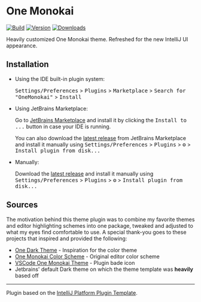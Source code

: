 # One Monokai

[![Build](https://github.com/tavanuka/OneMonokai/workflows/Build/badge.svg)](https://github.com/tavanuka/OneMonokai/actions?query=workflow%3ABuild)
[![Version](https://img.shields.io/jetbrains/plugin/v/25614-one-monokai.svg)](https://plugins.jetbrains.com/plugin/25614-one-monokai)
[![Downloads](https://img.shields.io/jetbrains/plugin/d/25614-one-monokai.svg)](https://plugins.jetbrains.com/plugin/25614-one-monokai)

<!-- Plugin description -->
Heavily customized One Monokai theme. Refreshed for the new IntelliJ UI appearance.
<!-- Plugin description end -->

## Installation

- Using the IDE built-in plugin system:
  
  <kbd>Settings/Preferences</kbd> > <kbd>Plugins</kbd> > <kbd>Marketplace</kbd> > <kbd>Search for "OneMonokai"</kbd> >
  <kbd>Install</kbd>
  
- Using JetBrains Marketplace:

  Go to [JetBrains Marketplace](https://plugins.jetbrains.com/plugin/MARKETPLACE_ID) and install it by clicking the <kbd>Install to ...</kbd> button in case your IDE is running.

  You can also download the [latest release](https://plugins.jetbrains.com/plugin/MARKETPLACE_ID/versions) from JetBrains Marketplace and install it manually using
  <kbd>Settings/Preferences</kbd> > <kbd>Plugins</kbd> > <kbd>⚙️</kbd> > <kbd>Install plugin from disk...</kbd>

- Manually:

  Download the [latest release](https://github.com/tavanuka/OneMonokai/releases/latest) and install it manually using
  <kbd>Settings/Preferences</kbd> > <kbd>Plugins</kbd> > <kbd>⚙️</kbd> > <kbd>Install plugin from disk...</kbd>

## Sources

The motivation behind this theme plugin was to combine my favorite themes and editor highlighting schemes
into one package, tweaked and adjusted to what my eyes find comfortable to use. A special thank-you goes to these projects that inspired and provided the following:
- [One Dark Theme](https://github.com/one-dark/jetbrains-one-dark-theme) - Inspiration for the color theme
- [One Monokai Color Scheme](https://plugins.jetbrains.com/plugin/12892-one-monokai-color-scheme) - Original editor color scheme
- [VSCode One Monokai Theme](https://github.com/azemoh/vscode-one-monokai) - Plugin bade icon
- Jetbrains' default Dark theme on which the theme template was **heavily** based off

---
Plugin based on the [IntelliJ Platform Plugin Template][template].

[template]: https://github.com/JetBrains/intellij-platform-plugin-template
[docs:plugin-description]: https://plugins.jetbrains.com/docs/intellij/plugin-user-experience.html#plugin-description-and-presentation
